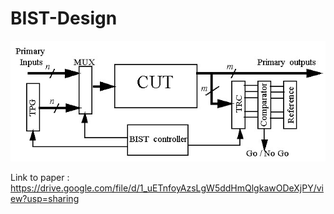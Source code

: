 # BIST-Design
![alt text](Bist_arch.png)


Link to paper : https://drive.google.com/file/d/1_uETnfoyAzsLgW5ddHmQlgkawODeXjPY/view?usp=sharing
